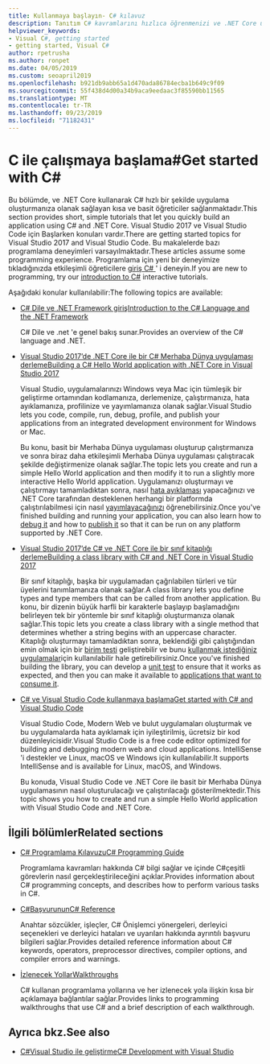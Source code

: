 ```yaml
---
title: Kullanmaya başlayın- C# kılavuz
description: Tanıtım C# kavramlarını hızlıca öğrenmenizi ve .NET Core uygulamaları yazmanızı sağlayan kısa, basit öğreticiler bulun.
helpviewer_keywords:
- Visual C#, getting started
- getting started, Visual C#
author: rpetrusha
ms.author: ronpet
ms.date: 04/05/2019
ms.custom: seoapril2019
ms.openlocfilehash: b921db9abb65a1d470ada86784ecba1b649c9f09
ms.sourcegitcommit: 55f438d4d00a34b9aca9eedaac3f85590bb11565
ms.translationtype: MT
ms.contentlocale: tr-TR
ms.lasthandoff: 09/23/2019
ms.locfileid: "71182431"
---
```

# <a name="get-started-with-c"></a><span data-ttu-id="7cc00-103">C ile çalışmaya başlama\#</span><span class="sxs-lookup"><span data-stu-id="7cc00-103">Get started with C\#</span></span>

<span data-ttu-id="7cc00-104">Bu bölümde, ve .NET Core kullanarak C# hızlı bir şekilde uygulama oluşturmanıza olanak sağlayan kısa ve basit öğreticiler sağlanmaktadır.</span><span class="sxs-lookup"><span data-stu-id="7cc00-104">This section provides short, simple tutorials that let you quickly build an application using C# and .NET Core.</span></span> <span data-ttu-id="7cc00-105">Visual Studio 2017 ve Visual Studio Code için Başlarken konuları vardır.</span><span class="sxs-lookup"><span data-stu-id="7cc00-105">There are getting started topics for Visual Studio 2017 and Visual Studio Code.</span></span> <span data-ttu-id="7cc00-106">Bu makalelerde bazı programlama deneyimleri varsayılmaktadır.</span><span class="sxs-lookup"><span data-stu-id="7cc00-106">These articles assume some programming experience.</span></span> <span data-ttu-id="7cc00-107">Programlama için yeni bir deneyimize tıkladığınızda etkileşimli öğreticilere [giriş C# ](../tutorials/intro-to-csharp/index.md) ' i deneyin.</span><span class="sxs-lookup"><span data-stu-id="7cc00-107">If you are new to programming, try our [introduction to C#](../tutorials/intro-to-csharp/index.md) interactive tutorials.</span></span>

<span data-ttu-id="7cc00-108">Aşağıdaki konular kullanılabilir:</span><span class="sxs-lookup"><span data-stu-id="7cc00-108">The following topics are available:</span></span>

- [<span data-ttu-id="7cc00-109">C# Dile ve .NET Framework giriş</span><span class="sxs-lookup"><span data-stu-id="7cc00-109">Introduction to the C# Language and the .NET Framework</span></span>](introduction-to-the-csharp-language-and-the-net-framework.md)

     <span data-ttu-id="7cc00-110">C# Dile ve .net 'e genel bakış sunar.</span><span class="sxs-lookup"><span data-stu-id="7cc00-110">Provides an overview of the C# language and .NET.</span></span>

- [<span data-ttu-id="7cc00-111">Visual Studio 2017’de .NET Core ile bir C# Merhaba Dünya uygulaması derleme</span><span class="sxs-lookup"><span data-stu-id="7cc00-111">Building a C# Hello World application with .NET Core in Visual Studio 2017</span></span>](../../core/tutorials/with-visual-studio.md)

   <span data-ttu-id="7cc00-112">Visual Studio, uygulamalarınızı Windows veya Mac için tümleşik bir geliştirme ortamından kodlamanıza, derlemenize, çalıştırmanıza, hata ayıklamanıza, profilinize ve yayımlamanıza olanak sağlar.</span><span class="sxs-lookup"><span data-stu-id="7cc00-112">Visual Studio lets you code, compile, run, debug, profile, and publish your applications from an integrated development environment for Windows or Mac.</span></span>

   <span data-ttu-id="7cc00-113">Bu konu, basit bir Merhaba Dünya uygulaması oluşturup çalıştırmanıza ve sonra biraz daha etkileşimli Merhaba Dünya uygulaması çalıştıracak şekilde değiştirmenize olanak sağlar.</span><span class="sxs-lookup"><span data-stu-id="7cc00-113">The topic lets you create and run a simple Hello World application and then modify it to run a slightly more interactive Hello World application.</span></span> <span data-ttu-id="7cc00-114">Uygulamanızı oluşturmayı ve çalıştırmayı tamamladıktan sonra, nasıl [hata ayıklaması](../../core/tutorials/debugging-with-visual-studio.md) yapacağınızı ve .NET Core tarafından desteklenen herhangi bir platformda çalıştırılabilmesi için nasıl [yayımlayacağınızı](../../core/tutorials/publishing-with-visual-studio.md) öğrenebilirsiniz.</span><span class="sxs-lookup"><span data-stu-id="7cc00-114">Once you've finished building and running your application, you can also learn how to [debug it](../../core/tutorials/debugging-with-visual-studio.md) and how to [publish it](../../core/tutorials/publishing-with-visual-studio.md) so that it can be run on any platform supported by .NET Core.</span></span>

- [<span data-ttu-id="7cc00-115">Visual Studio 2017’de C# ve .NET Core ile bir sınıf kitaplığı derleme</span><span class="sxs-lookup"><span data-stu-id="7cc00-115">Building a class library with C# and .NET Core in Visual Studio 2017</span></span>](../../core/tutorials/library-with-visual-studio.md)

   <span data-ttu-id="7cc00-116">Bir sınıf kitaplığı, başka bir uygulamadan çağrılabilen türleri ve tür üyelerini tanımlamanıza olanak sağlar.</span><span class="sxs-lookup"><span data-stu-id="7cc00-116">A class library lets you define types and type members that can be called from another application.</span></span> <span data-ttu-id="7cc00-117">Bu konu, bir dizenin büyük harfli bir karakterle başlayıp başlamadığını belirleyen tek bir yöntemle bir sınıf kitaplığı oluşturmanıza olanak sağlar.</span><span class="sxs-lookup"><span data-stu-id="7cc00-117">This topic lets you create a class library with a single method that determines whether a string begins with an uppercase character.</span></span> <span data-ttu-id="7cc00-118">Kitaplığı oluşturmayı tamamladıktan sonra, beklendiği gibi çalıştığından emin olmak için bir [birim testi](../../core/tutorials/testing-library-with-visual-studio.md) geliştirebilir ve bunu [kullanmak istediğiniz uygulamalar](../../core/tutorials/consuming-library-with-visual-studio.md)için kullanılabilir hale getirebilirsiniz.</span><span class="sxs-lookup"><span data-stu-id="7cc00-118">Once you've finished building the library, you can develop a [unit test](../../core/tutorials/testing-library-with-visual-studio.md) to ensure that it works as expected, and then you can make it available to [applications that want to consume it](../../core/tutorials/consuming-library-with-visual-studio.md).</span></span>

- [<span data-ttu-id="7cc00-119">C# ve Visual Studio Code kullanmaya başlama</span><span class="sxs-lookup"><span data-stu-id="7cc00-119">Get started with C# and Visual Studio Code</span></span>](../../core/tutorials/with-visual-studio-code.md)

   <span data-ttu-id="7cc00-120">Visual Studio Code, Modern Web ve bulut uygulamaları oluşturmak ve bu uygulamalarda hata ayıklamak için iyileştirilmiş, ücretsiz bir kod düzenleyicisidir.</span><span class="sxs-lookup"><span data-stu-id="7cc00-120">Visual Studio Code is a free code editor optimized for building and debugging modern web and cloud applications.</span></span> <span data-ttu-id="7cc00-121">IntelliSense 'i destekler ve Linux, macOS ve Windows için kullanılabilir.</span><span class="sxs-lookup"><span data-stu-id="7cc00-121">It supports IntelliSense and is available for Linux, macOS, and Windows.</span></span>

   <span data-ttu-id="7cc00-122">Bu konuda, Visual Studio Code ve .NET Core ile basit bir Merhaba Dünya uygulamasının nasıl oluşturulacağı ve çalıştırılacağı gösterilmektedir.</span><span class="sxs-lookup"><span data-stu-id="7cc00-122">This topic shows you how to create and run a simple Hello World application with Visual Studio Code and .NET Core.</span></span>

## <a name="related-sections"></a><span data-ttu-id="7cc00-123">İlgili bölümler</span><span class="sxs-lookup"><span data-stu-id="7cc00-123">Related sections</span></span>

- [<span data-ttu-id="7cc00-124">C# Programlama Kılavuzu</span><span class="sxs-lookup"><span data-stu-id="7cc00-124">C# Programming Guide</span></span>](../programming-guide/index.md)

    <span data-ttu-id="7cc00-125">Programlama kavramları hakkında C# bilgi sağlar ve içinde C#çeşitli görevlerin nasıl gerçekleştirileceğini açıklar.</span><span class="sxs-lookup"><span data-stu-id="7cc00-125">Provides information about C# programming concepts, and describes how to perform various tasks in C#.</span></span>

- [<span data-ttu-id="7cc00-126">C#Başvurunun</span><span class="sxs-lookup"><span data-stu-id="7cc00-126">C# Reference</span></span>](../language-reference/index.md)

    <span data-ttu-id="7cc00-127">Anahtar sözcükler, işleçler, C# Önişlemci yönergeleri, derleyici seçenekleri ve derleyici hataları ve uyarıları hakkında ayrıntılı başvuru bilgileri sağlar.</span><span class="sxs-lookup"><span data-stu-id="7cc00-127">Provides detailed reference information about C# keywords, operators, preprocessor directives, compiler options, and compiler errors and warnings.</span></span>

- [<span data-ttu-id="7cc00-128">İzlenecek Yollar</span><span class="sxs-lookup"><span data-stu-id="7cc00-128">Walkthroughs</span></span>](../walkthroughs.md)

    <span data-ttu-id="7cc00-129">C# kullanan programlama yollarına ve her izlenecek yola ilişkin kısa bir açıklamaya bağlantılar sağlar.</span><span class="sxs-lookup"><span data-stu-id="7cc00-129">Provides links to programming walkthroughs that use C# and a brief description of each walkthrough.</span></span>

## <a name="see-also"></a><span data-ttu-id="7cc00-130">Ayrıca bkz.</span><span class="sxs-lookup"><span data-stu-id="7cc00-130">See also</span></span>

- [<span data-ttu-id="7cc00-131">C#Visual Studio ile geliştirme</span><span class="sxs-lookup"><span data-stu-id="7cc00-131">C# Development with Visual Studio</span></span>](/visualstudio/get-started/csharp/)
